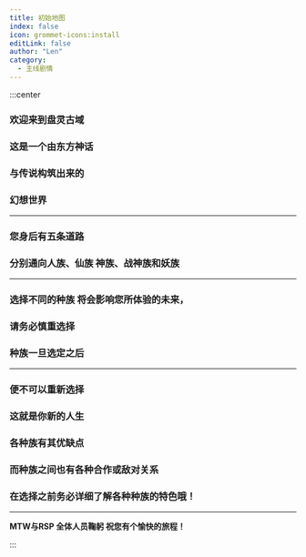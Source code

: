 ```yaml
---
title: 初始地图
index: false
icon: grommet-icons:install
editLink: false
author: "Len"
category:
  - 主线剧情
---
```


:::center

### 欢迎来到盘灵古域

### 这是一个由东方神话

### 与传说构筑出来的

### 幻想世界

------

### 您身后有五条道路

###  分别通向人族、仙族 神族、战神族和妖族

------

### 选择不同的种族  将会影响您所体验的未来，

### 请务必慎重选择

### 种族一旦选定之后

------

### 便不可以重新选择

### 这就是你新的人生

### 各种族有其优缺点

### 而种族之间也有各种合作或敌对关系

### 在选择之前务必详细了解各种种族的特色哦！

------

**MTW与RSP 全体人员鞠躬 祝您有个愉快的旅程！**

:::